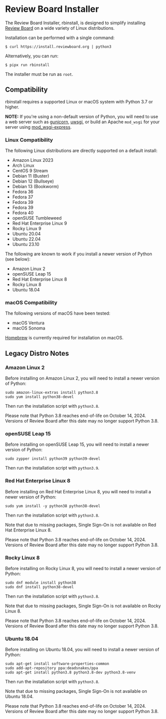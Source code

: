 Review Board Installer
======================

The Review Board Installer, rbinstall, is designed to simplify installing
[Review Board](https://www.reviewboard.org/) on a wide variety of Linux
distributions.

Installation can be performed with a single command:

```shell
$ curl https://install.reviewboard.org | python3
```

Alternatively, you can run:

```shell
$ pipx run rbinstall
```

The installer must be run as `root`.


Compatibility
-------------

rbinstall requires a supported Linux or macOS system with Python 3.7 or higher.

**NOTE:** If you're using a non-default version of Python, you will need to use
a web server such as [gunicorn](https://gunicorn.org/),
[uwsgi](https://uwsgi-docs.readthedocs.io/en/latest/), or build an Apache
`mod_wsgi` for your server using
[mod_wsgi-express](https://pypi.org/project/mod-wsgi/).


### Linux Compatibility

The following Linux distributions are directly supported on a default install:

* Amazon Linux 2023
* Arch Linux
* CentOS 9 Stream
* Debian 11 (Buster)
* Debian 12 (Bullseye)
* Debian 13 (Bookworm)
* Fedora 36
* Fedora 37
* Fedora 39
* Fedora 39
* Fedora 40
* openSUSE Tumbleweed
* Red Hat Enterprise Linux 9
* Rocky Linux 9
* Ubuntu 20.04
* Ubuntu 22.04
* Ubuntu 23.10


The following are known to work if you install a newer version of Python
(see below):

* Amazon Linux 2
* openSUSE Leap 15
* Red Hat Enterprise Linux 8
* Rocky Linux 8
* Ubuntu 18.04


### macOS Compatibility

The following versions of macOS have been tested:

* macOS Ventura
* macOS Sonoma

[Homebrew](https://brew.sh) is currently required for installation on macOS.


Legacy Distro Notes
-------------------

### Amazon Linux 2

Before installing on Amazon Linux 2, you will need to install a newer version
of Python:

```shell
sudo amazon-linux-extras install python3.8
sudo yum install python38-devel
```

Then run the installation script with `python3.8`.

Please note that Python 3.8 reaches end-of-life on October 14, 2024. Versions
of Review Board after this date may no longer support Python 3.8.


### openSUSE Leap 15

Before installing on openSUSE Leap 15, you will need to install a newer version
of Python:

```shell
sudo zypper install python39 python39-devel
```

Then run the installation script with `python3.9`.


### Red Hat Enterprise Linux 8

Before installing on Red Hat Enterprise Linux 8, you will need to install a newer version
of Python:

```shell
sudo yum install -y python38 python38-devel
```

Then run the installation script with `python3.8`.

Note that due to missing packages, Single Sign-On is not available on
Red Hat Enterprise Linux 8.

Please note that Python 3.8 reaches end-of-life on October 14, 2024. Versions
of Review Board after this date may no longer support Python 3.8.


### Rocky Linux 8

Before installing on Rocky Linux 8, you will need to install a newer version
of Python:

```shell
sudo dnf module install python38
sudo dnf install python38-devel
```

Then run the installation script with `python3.8`.

Note that due to missing packages, Single Sign-On is not available on
Rocky Linux 8.

Please note that Python 3.8 reaches end-of-life on October 14, 2024. Versions
of Review Board after this date may no longer support Python 3.8.


### Ubuntu 18.04

Before installing on Ubuntu 18.04, you will need to install a newer version
of Python:

```shell
sudo apt-get install software-properties-common
sudo add-apt-repository ppa:deadsnakes/ppa
sudo apt-get install python3.8 python3.8-dev python3.8-venv
```

Then run the installation script with `python3.8`.

Note that due to missing packages, Single Sign-On is not available on
Ubuntu 18.04.

Please note that Python 3.8 reaches end-of-life on October 14, 2024. Versions
of Review Board after this date may no longer support Python 3.8.
